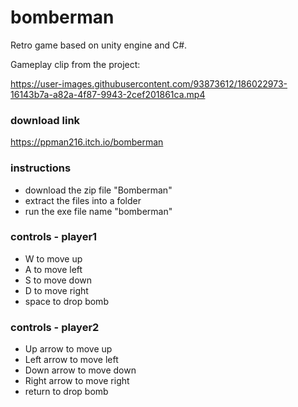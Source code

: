 # bomberman
Retro game based on unity engine and C#.


Gameplay clip from the project:

https://user-images.githubusercontent.com/93873612/186022973-16143b7a-a82a-4f87-9943-2cef201861ca.mp4

### download link

https://ppman216.itch.io/bomberman

### instructions
* download the zip file "Bomberman"
* extract the files into a folder
* run the exe file name "bomberman"

### controls - player1
* W to move up
* A to move left 
* S to move down
* D to move right
* space to drop bomb

### controls - player2
* Up arrow to move up
* Left arrow to move left 
* Down arrow to move down
* Right arrow to move right
* return to drop bomb
